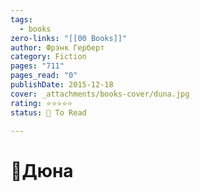 ```yaml
---
tags:
  - books
zero-links: "[[00 Books]]"
author: Фрэнк Герберт
category: Fiction
pages: "711"
pages_read: "0"
publishDate: 2015-12-18
cover: _attachments/books-cover/duna.jpg
rating: ⭐⭐⭐⭐⭐
status: 🔷 To Read

---
```

# 📔Дюна